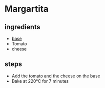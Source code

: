 # Margartita

## ingredients

- [base](./base.md)
- Tomato
- cheese

## steps

- Add the tomato and the cheese on the base
- Bake at 220°C for 7 minutes
